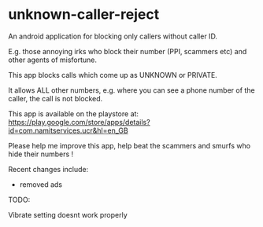 # unknown-caller-reject

An android application for blocking only callers without caller ID.

E.g. those annoying irks who block their number (PPI, scammers etc) and other agents of misfortune.

This app blocks calls which come up as UNKNOWN or PRIVATE.

It allows ALL other numbers, e.g. where you can see a phone number of the caller, the call is not blocked.

This app is available on the playstore at: https://play.google.com/store/apps/details?id=com.namitservices.ucr&hl=en_GB

Please help me improve this app, help beat the scammers and smurfs who hide their numbers !

Recent changes include:

* removed ads

TODO:

Vibrate setting doesnt work properly
